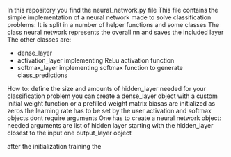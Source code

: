 In this repository you find the neural_network.py file
This file contains the simple implementation of a neural network made to solve classification problems:
It is split in a number of helper functions and some classes
The class neural network represents the overall nn and saves the included layer
The other classes are:
-  dense_layer
-  activation_layer implementing ReLu activation function
-  softmax_layer implementing softmax function to generate class_predictions

How to:
  define the size and amounts of hidden_layer needed for your classification problem
  you can create a dense_layer object with a custom initial weight function or a prefilled weight matrix
  biasas are initialized as zeros
  the learning rate has to be set by the user
  activation and softmax objects dont require arguments
  One has to create a neural network object:
  needed arguments are list of hidden layer starting with the hidden_layer closest to the input
  one output_layer object

  after the initialization training the 
